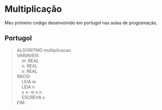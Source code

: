 # Multiplicação

Meu primeiro codigo desenvolvido em portugol nas aulas de programação, 

## Portugol
>ALGORITMO  multiplicacao \
>VARIAVEIS \
> &nbsp;&nbsp;&nbsp;&nbsp;m: REAL \
> &nbsp;&nbsp;&nbsp;&nbsp;n: REAL \
> &nbsp;&nbsp;&nbsp;&nbsp;x: REAL \
> INICIO \
> &nbsp;&nbsp;&nbsp;&nbsp;LEIA  m \
> &nbsp;&nbsp;&nbsp;&nbsp;LEIA  n \
> &nbsp;&nbsp;&nbsp;&nbsp;x ← m x n \
> &nbsp;&nbsp;&nbsp;&nbsp;ESCREVA  x \
> FIM
